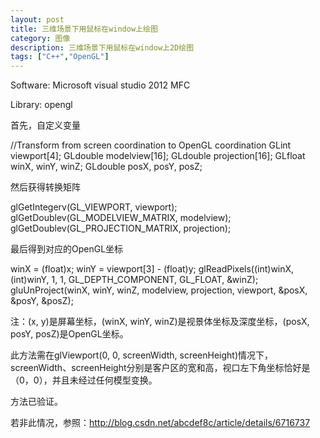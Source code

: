 ```yaml
---
layout: post
title: 三维场景下用鼠标在window上绘图
category: 图像
description: 三维场景下用鼠标在window上2D绘图
tags: ["C++","OpenGL"]
---
```


Software: Microsoft visual studio 2012 MFC

Library: opengl

首先，自定义变量

//Transform from screen coordination to OpenGL coordination
GLint viewport[4]; 
GLdouble modelview[16]; 
GLdouble projection[16]; 
GLfloat winX, winY, winZ; 
GLdouble posX, posY, posZ;

然后获得转换矩阵

glGetIntegerv(GL_VIEWPORT, viewport);
glGetDoublev(GL_MODELVIEW_MATRIX, modelview); 
glGetDoublev(GL_PROJECTION_MATRIX, projection);

最后得到对应的OpenGL坐标

 winX = (float)x; 
 winY = viewport[3] - (float)y;
 glReadPixels((int)winX, (int)winY, 1, 1, GL_DEPTH_COMPONENT, GL_FLOAT, &winZ); 
 gluUnProject(winX, winY, winZ, modelview, projection, viewport, &posX, &posY, &posZ); 

注：(x, y)是屏幕坐标，(winX, winY, winZ)是视景体坐标及深度坐标，(posX, posY, posZ)是OpenGL坐标。

此方法需在glViewport(0, 0, screenWidth, screenHeight)情况下，screenWidth、screenHeight分别是客户区的宽和高，视口左下角坐标恰好是（0，0），并且未经过任何模型变换。

方法已验证。

若非此情况，参照：http://blog.csdn.net/abcdef8c/article/details/6716737
